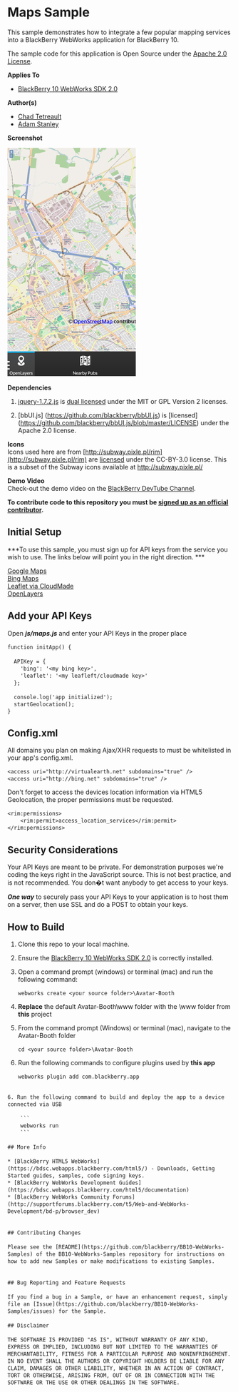 # Maps Sample

This sample demonstrates how to integrate a few popular mapping services into a BlackBerry WebWorks application for BlackBerry 10.

The sample code for this application is Open Source under the [Apache 2.0 License](http://www.apache.org/licenses/LICENSE-2.0.html).


**Applies To**

* [BlackBerry 10 WebWorks SDK 2.0](https://developer.blackberry.com/html5/download/sdk)

**Author(s)**

* [Chad Tetreault](http://www.twitter.com/chadtatro)
* [Adam Stanley](http://www.twitter.com/n_adam_stanley)

**Screenshot**

![image](screenshot_maps.jpg)

**Dependencies**

1. [jquery-1.7.2.js](http://code.jquery.com/jquery-1.7.2.js) is [dual licensed](http://jquery.org/license/) under the MIT or GPL Version 2 licenses.

2. [bbUI.js] (https://github.com/blackberry/bbUI.js) is [licensed] (https://github.com/blackberry/bbUI.js/blob/master/LICENSE) under the Apache 2.0 license.

**Icons**<br/>
Icons used here are from [http://subway.pixle.pl/rim](http://subway.pixle.pl/rim) are [licensed](http://creativecommons.org/licenses/by/3.0/) under the CC-BY-3.0 license.  This is a subset of the Subway icons available at http://subway.pixle.pl/

**Demo Video**<br/>
Check-out the demo video on the [BlackBerry DevTube Channel](http://www.youtube.com/watch?v=lSn3rex7PCI).


**To contribute code to this repository you must be [signed up as an official contributor](http://blackberry.github.com/howToContribute.html).**

## Initial Setup

***To use this sample, you must sign up for API keys from the service you wish to use.  The links below will point you in the right direction. ***

[Google Maps](https://code.google.com/apis/console)<br/>
[Bing Maps](http://www.bingmapsportal.com/)<br/>
[Leaflet via CloudMade](http://ww.cloudmade.com/)<br/>
[OpenLayers](http://www.openlayers.org)<br/>

## Add your API Keys
Open ***js/maps.js*** and enter your API Keys in the proper place

```
function initApp() {

  APIKey = {
    'bing': '<my bing key>',
    'leaflet': '<my leafleft/cloudmade key>'
  };

  console.log('app initialized');
  startGeolocation();
}
```
## Config.xml
All domains you plan on making Ajax/XHR requests to must be whitelisted in your app's config.xml.

```
<access uri="http://virtualearth.net" subdomains="true" />
<access uri="http://bing.net" subdomains="true" />
```

Don't forget to access the devices location information via HTML5 Geolocation, the proper permissions must be requested.

```
<rim:permissions>
	<rim:permit>access_location_services</rim:permit>
</rim:permissions>
```

## Security Considerations

Your API Keys are meant to be private. For demonstration purposes we're coding the keys right in the JavaScript source.  This is not best practice, and is not recommended. You don�t want anybody to get access to your keys.

***One way*** to securely pass your API Keys to your application is to host them on a server, then use SSL and do a POST to obtain your keys.


## How to Build

1. Clone this repo to your local machine.
2. Ensure the [BlackBerry 10 WebWorks SDK 2.0](https://developer.blackberry.com/html5/download/sdk) is correctly installed.
3. Open a command prompt (windows) or terminal (mac) and run the following command:

	```
	webworks create <your source folder>\Avatar-Booth
	```

3. **Replace** the default Avatar-Booth\www folder with the \www folder from **this** project
4. From the command prompt (Windows) or terminal (mac), navigate to the Avatar-Booth folder

	```
	cd <your source folder>\Avatar-Booth
	```

5. Run the following commands to configure plugins used by **this app**

	```
	webworks plugin add com.blackberry.app
```

6. Run the following command to build and deploy the app to a device connected via USB

	```
	webworks run
	```

## More Info

* [BlackBerry HTML5 WebWorks](https://bdsc.webapps.blackberry.com/html5/) - Downloads, Getting Started guides, samples, code signing keys.
* [BlackBerry WebWorks Development Guides](https://bdsc.webapps.blackberry.com/html5/documentation)
* [BlackBerry WebWorks Community Forums](http://supportforums.blackberry.com/t5/Web-and-WebWorks-Development/bd-p/browser_dev)


## Contributing Changes

Please see the [README](https://github.com/blackberry/BB10-WebWorks-Samples) of the BB10-WebWorks-Samples repository for instructions on how to add new Samples or make modifications to existing Samples.


## Bug Reporting and Feature Requests

If you find a bug in a Sample, or have an enhancement request, simply file an [Issue](https://github.com/blackberry/BB10-WebWorks-Samples/issues) for the Sample.

## Disclaimer

THE SOFTWARE IS PROVIDED "AS IS", WITHOUT WARRANTY OF ANY KIND, EXPRESS OR IMPLIED, INCLUDING BUT NOT LIMITED TO THE WARRANTIES OF MERCHANTABILITY, FITNESS FOR A PARTICULAR PURPOSE AND NONINFRINGEMENT. IN NO EVENT SHALL THE AUTHORS OR COPYRIGHT HOLDERS BE LIABLE FOR ANY CLAIM, DAMAGES OR OTHER LIABILITY, WHETHER IN AN ACTION OF CONTRACT, TORT OR OTHERWISE, ARISING FROM, OUT OF OR IN CONNECTION WITH THE SOFTWARE OR THE USE OR OTHER DEALINGS IN THE SOFTWARE.

